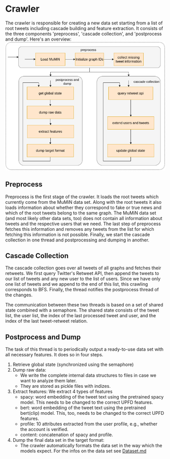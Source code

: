 # Crawler

The crawler is responsible for creating a new data set starting from a list of
root tweets including cascade building and feature extraction. It consists of
the three components 'preprocess', 'cascade collection', and 'postprocess and dump'.
Here's an overview:
![System overview](images/system_overview.png)

## Preprocess

Preprocess is the first stage of the crawler. It loads the root tweets which currently
come from the MuMiN data set. Along with the root tweets it also loads information
about whether they correspond to fake or true news and which of the root tweets belong
to the same graph. The MuMiN data set (and most likely other data sets, too) does not
contain all information about tweets and the respective users that we need. The last
step of preprocess fetches this information and removes any tweets from the list for
which fetching this information is not possible. Finally, we start the cascade
collection in one thread and postprocessing and dumping in another.

## Cascade Collection

The cascade collection goes over all tweets of all graphs and fetches their retweets.
We first query Twitter's Retweet API, then append the tweets to our list of tweets
and any new user to the list of users. Since we have only one list of tweets and we
append to the end of this list, this crawling corresponds to BFS. Finally, the
thread notifies the postprocess thread of the changes.

The communication between these two threads is based on a set of shared state combined
with a semaphore. The shared state consists of the tweet list, the user list, the index
of the last processed tweet and user, and the index of the last tweet-retweet relation.

## Postprocess and Dump

The task of this thread is to periodically output a ready-to-use data set with all
necessary features. It does so in four steps.

1.  Retrieve global state (synchronized using the semaphore)
2.  Dump raw data:
    *   We write the complete internal data structures to files in case we want to
        analyze them later.
    *   They are stored as pickle files with indizes.
3. Extract features: We extract 4 types of features
    *   spacy: word embedding of the tweet text using the pretrained spacy model.
        This needs to be changed to the correct UPFD features.
    *   bert: word embedding of the tweet text using the pretrained bert(clip) model.
        This, too, needs to be changed to the correct UPFD features.
    *   profile: 10 attributes extracted from the user profile, e.g., whether the
        account is verified.
    *   content: concatenation of spacy and profile.
4. Dump the final data set in the target format:
    *   The crawler automatically formats the data set in the way which the models
        expect. For the infos on the data set see [Dataset.md](Dataset.md)